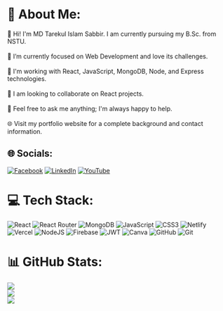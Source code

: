 # 💫 About Me:
👋 Hi! I'm MD Tarekul Islam Sabbir. I am currently pursuing my B.Sc. from NSTU.<br><br>🔭 I’m currently focused on Web Development and love its challenges.<br><br>🌱 I'm working with React, JavaScript, MongoDB, Node, and Express technologies.<br><br>🤝 I am looking to collaborate on React projects.<br><br>💬 Feel free to ask me anything; I'm always happy to help.<br><br>🌐 Visit my portfolio website for a complete background and contact information.


## 🌐 Socials:
[![Facebook](https://img.shields.io/badge/Facebook-%231877F2.svg?logo=Facebook&logoColor=white)](https://facebook.com/MDTISabbir) [![LinkedIn](https://img.shields.io/badge/LinkedIn-%230077B5.svg?logo=linkedin&logoColor=white)](https://linkedin.com/in/mdtisabbir) [![YouTube](https://img.shields.io/badge/YouTube-%23FF0000.svg?logo=YouTube&logoColor=white)](https://youtube.com/@tisabbir1) 

# 💻 Tech Stack:
![React](https://img.shields.io/badge/react-%2320232a.svg?style=for-the-badge&logo=react&logoColor=%2361DAFB) ![React Router](https://img.shields.io/badge/React_Router-CA4245?style=for-the-badge&logo=react-router&logoColor=white) ![MongoDB](https://img.shields.io/badge/MongoDB-%234ea94b.svg?style=for-the-badge&logo=mongodb&logoColor=white) ![JavaScript](https://img.shields.io/badge/javascript-%23323330.svg?style=for-the-badge&logo=javascript&logoColor=%23F7DF1E) ![CSS3](https://img.shields.io/badge/css3-%231572B6.svg?style=for-the-badge&logo=css3&logoColor=white) ![Netlify](https://img.shields.io/badge/netlify-%23000000.svg?style=for-the-badge&logo=netlify&logoColor=#00C7B7) ![Vercel](https://img.shields.io/badge/vercel-%23000000.svg?style=for-the-badge&logo=vercel&logoColor=white) ![NodeJS](https://img.shields.io/badge/node.js-6DA55F?style=for-the-badge&logo=node.js&logoColor=white) ![Firebase](https://img.shields.io/badge/firebase-%23039BE5.svg?style=for-the-badge&logo=firebase) ![JWT](https://img.shields.io/badge/JWT-black?style=for-the-badge&logo=JSON%20web%20tokens) ![Canva](https://img.shields.io/badge/Canva-%2300C4CC.svg?style=for-the-badge&logo=Canva&logoColor=white) ![GitHub](https://img.shields.io/badge/github-%23121011.svg?style=for-the-badge&logo=github&logoColor=white) ![Git](https://img.shields.io/badge/git-%23F05033.svg?style=for-the-badge&logo=git&logoColor=white)
# 📊 GitHub Stats:
![](https://github-readme-stats.vercel.app/api?username=tisabbir&theme=midnight-purple&hide_border=true&include_all_commits=false&count_private=true)<br/>
![](https://github-readme-streak-stats.herokuapp.com/?user=tisabbir&theme=midnight-purple&hide_border=true)<br/>
![](https://github-readme-stats.vercel.app/api/top-langs/?username=tisabbir&theme=midnight-purple&hide_border=true&include_all_commits=false&count_private=true&layout=compact)

